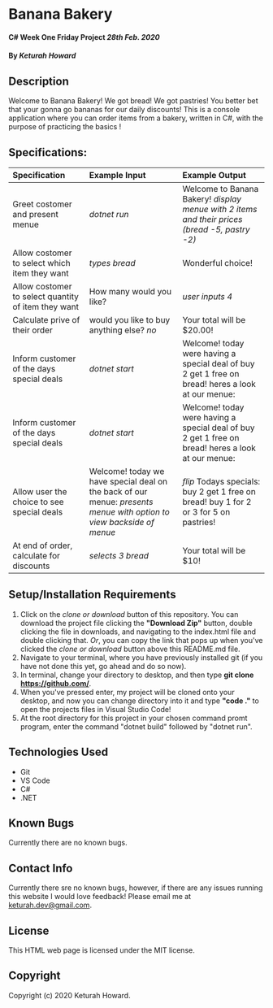 # Banana Bakery

#### C# Week One Friday Project _28th Feb. 2020_

#### By _**Keturah Howard**_

## Description

Welcome to Banana Bakery! We got bread! We got pastries! You better bet that your gonna go bananas for our daily discounts! This is a console application where you can order items from a bakery, written in C#, with the purpose of practicing the basics !

## Specifications:


| Specification | Example Input | Example Output |
| :------------- |:-------------| :-------------------|
| Greet costomer and present menue | *dotnet run* | Welcome to Banana Bakery! *display menue with 2 items and their prices (bread -5, pastry -2)* |
| Allow costomer to select which item they want | *types bread* | Wonderful choice! |
| Allow costomer to select quantity of item they want | How many would you like? | *user inputs 4* |
| Calculate prive of their order | would you like to buy anything else? *no* | Your total will be $20.00! |
| Inform customer of the days special deals | *dotnet start* | Welcome! today were having a special deal of buy 2 get 1 free on bread! heres a look at our menue: |
| Inform customer of the days special deals | *dotnet start* | Welcome! today were having a special deal of buy 2 get 1 free on bread! heres a look at our menue: |
| Allow user the choice to see special deals | Welcome! today we have special deal on the back of our menue: *presents menue with option to view backside of menue* | *flip* Todays specials: buy 2 get 1 free on bread! buy 1 for 2 or 3 for 5 on pastries! |
| At end of order, calculate for discounts | *selects 3 bread* | Your total will be $10! |






## Setup/Installation Requirements

  1. Click on the *clone or download* button of this repository. You can download the project file clicking the **"Download Zip"** button, double clicking the file in downloads, and navigating to the index.html file and double clicking that. *Or*, you can copy the link that pops up when you've clicked the *clone or download* button above this README.md file.
  2. Navigate to your terminal, where you have previously installed git (if you have not done this yet, go ahead and do so now).
  3. In terminal, change your directory to desktop, and then type **git clone https://github.com/**.
  4. When you've pressed enter, my project will be cloned onto your desktop, and now you can change directory into it and type **"code ."** to open the projects files in Visual Studio Code!
  5. At the root directory for this project in your chosen command promt program, enter the command "dotnet build" followed by "dotnet run".

## Technologies Used

* Git
* VS Code
* C#
* .NET


## Known Bugs
Currently there are no known bugs. 

## Contact Info 
Currently there sre no known bugs, however, if there are any issues running this website I would love feedback! Please email me at keturah.dev@gmail.com.

## License

This HTML web page is licensed under the MIT license.

## Copyright

Copyright (c) 2020 Keturah Howard.